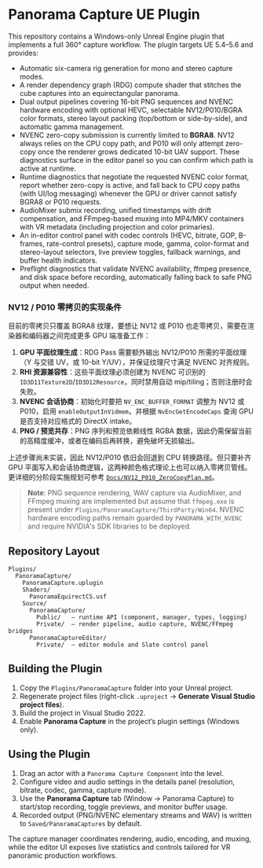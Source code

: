 # Panorama Capture UE Plugin

This repository contains a Windows-only Unreal Engine plugin that implements a full 360° capture workflow. The plugin targets UE 5.4–5.6 and provides:

- Automatic six-camera rig generation for mono and stereo capture modes.
- A render dependency graph (RDG) compute shader that stitches the cube captures into an equirectangular panorama.
- Dual output pipelines covering 16-bit PNG sequences and NVENC hardware encoding with optional HEVC, selectable NV12/P010/BGRA color formats, stereo layout packing (top/bottom or side-by-side), and automatic gamma management.
- NVENC zero-copy submission is currently limited to **BGRA8**. NV12 always relies on the CPU copy path, and P010 will only attempt zero-copy once the renderer grows dedicated 10-bit UAV support. These diagnostics surface in the editor panel so you can confirm which path is active at runtime.
- Runtime diagnostics that negotiate the requested NVENC color format, report whether zero-copy is active, and fall back to CPU copy paths (with UI/log messaging) whenever the GPU or driver cannot satisfy BGRA8 or P010 requests.
- AudioMixer submix recording, unified timestamps with drift compensation, and FFmpeg-based muxing into MP4/MKV containers with VR metadata (including projection and color primaries).
- An in-editor control panel with codec controls (HEVC, bitrate, GOP, B-frames, rate-control presets), capture mode, gamma, color-format and stereo-layout selectors, live preview toggles, fallback warnings, and buffer health indicators.
- Preflight diagnostics that validate NVENC availability, ffmpeg presence, and disk space before recording, automatically falling back to safe PNG output when needed.

### NV12 / P010 零拷贝的实现条件

目前的零拷贝只覆盖 BGRA8 纹理，要想让 NV12 或 P010 也走零拷贝，需要在渲染器和编码器之间完成更多 GPU 端准备工作：

1. **GPU 平面纹理生成**：RDG Pass 需要额外输出 NV12/P010 所需的平面纹理（Y 与交错 UV，或 10-bit Y/UV），并保证纹理尺寸满足 NVENC 对齐规则。
2. **RHI 资源兼容性**：这些平面纹理必须创建为 NVENC 可识别的 `ID3D11Texture2D`/`ID3D12Resource`，同时禁用自动 mip/tiling；否则注册时会失败。
3. **NVENC 会话协商**：初始化时要把 `NV_ENC_BUFFER_FORMAT` 调整为 NV12 或 P010，启用 `enableOutputInVidmem`，并根据 `NvEncGetEncodeCaps` 查询 GPU 是否支持对应格式的 DirectX intake。
4. **PNG / 预览共存**：PNG 序列和预览依赖线性 RGBA 数据，因此仍需保留当前的高精度缓冲，或者在编码后再转换，避免破坏无损输出。

上述步骤尚未实装，因此 NV12/P010 依旧会回退到 CPU 转换路径。但只要补齐 GPU 平面写入和会话协商逻辑，这两种颜色格式理论上也可以纳入零拷贝管线。更详细的分阶段实施规划可参考 [`Docs/NV12_P010_ZeroCopyPlan.md`](Plugins/PanoramaCapture/Docs/NV12_P010_ZeroCopyPlan.md)。

> **Note**: PNG sequence rendering, WAV capture via AudioMixer, and FFmpeg muxing are implemented but assume that `ffmpeg.exe` is present under `Plugins/PanoramaCapture/ThirdParty/Win64`. NVENC hardware encoding paths remain guarded by `PANORAMA_WITH_NVENC` and require NVIDIA's SDK libraries to be deployed.

## Repository Layout

```
Plugins/
  PanoramaCapture/
    PanoramaCapture.uplugin
    Shaders/
      PanoramaEquirectCS.usf
    Source/
      PanoramaCapture/
        Public/   – runtime API (component, manager, types, logging)
        Private/  – render pipeline, audio capture, NVENC/FFmpeg bridges
      PanoramaCaptureEditor/
        Private/  – editor module and Slate control panel
```

## Building the Plugin

1. Copy the `Plugins/PanoramaCapture` folder into your Unreal project.
2. Regenerate project files (right-click `.uproject` → **Generate Visual Studio project files**).
3. Build the project in Visual Studio 2022.
4. Enable **Panorama Capture** in the project’s plugin settings (Windows only).

## Using the Plugin

1. Drag an actor with a `Panorama Capture Component` into the level.
2. Configure video and audio settings in the details panel (resolution, bitrate, codec, gamma, capture mode).
3. Use the **Panorama Capture** tab (Window → Panorama Capture) to start/stop recording, toggle previews, and monitor buffer usage.
4. Recorded output (PNG/NVENC elementary streams and WAV) is written to `Saved/PanoramaCaptures` by default.

The capture manager coordinates rendering, audio, encoding, and muxing, while the editor UI exposes live statistics and controls tailored for VR panoramic production workflows.
